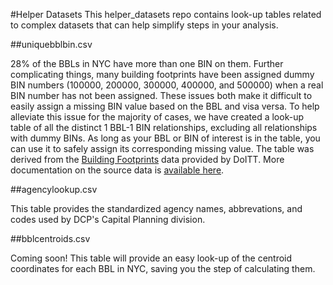 #Helper Datasets
This helper_datasets repo contains look-up tables related to complex datasets that can help simplify steps in your analysis.

##uniquebblbin.csv

28% of the BBLs in NYC have more than one BIN on them. Further complicating things, many building footprints have been assigned dummy BIN numbers (100000, 200000, 300000, 400000, and 500000) when a real BIN number has not been assigned. These issues both make it difficult to easily assign a missing BIN value based on the BBL and visa versa. To help alleviate this issue for the majority of cases, we have created a look-up table of all the distinct 1 BBL-1 BIN relationships, excluding all relationships with dummy BINs. As long as your BBL or BIN of interest is in the table, you can use it to safely assign its corresponding missing value. The table was derived from the [Building Footprints](https://data.cityofnewyork.us/Housing-Development/Building-Footprints/nqwf-w8eh/data) data provided by DoITT. More documentation on the source data is [available here](https://github.com/CityOfNewYork/nyc-planimetrics/blob/master/Capture_Rules.md). 

##agencylookup.csv

This table provides the standardized agency names, abbrevations, and codes used by DCP's Capital Planning division.

##bblcentroids.csv

Coming soon! This table will provide an easy look-up of the centroid coordinates for each BBL in NYC, saving you the step of calculating them.
